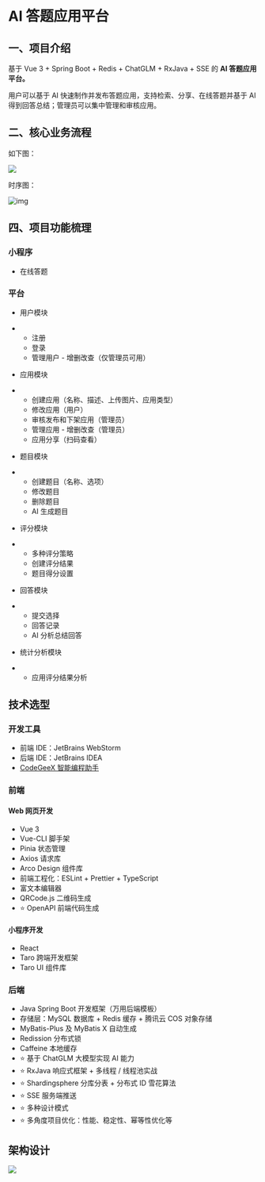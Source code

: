 # AI 答题应用平台



## 一、项目介绍

基于 Vue 3 + Spring Boot + Redis + ChatGLM + RxJava + SSE 的 **AI 答题应用平台。**

用户可以基于 AI 快速制作并发布答题应用，支持检索、分享、在线答题并基于 AI 得到回答总结；管理员可以集中管理和审核应用。

## 二、核心业务流程

如下图：

![](https://pic.yupi.icu/1/yuque_diagram%20(1).jpg)



时序图：

![img](https://pic.yupi.icu/1/1714045657446-df879936-070e-4528-9025-b7ca7f680910.jpeg)



## 四、项目功能梳理

### 小程序

- 在线答题



### 平台

- 用户模块

- - 注册
  - 登录
  - 管理用户 - 增删改查（仅管理员可用）

- 应用模块

- - 创建应用（名称、描述、上传图片、应用类型）
  - 修改应用（用户）
  - 审核发布和下架应用（管理员）
  - 管理应用 - 增删改查（管理员）
  - 应用分享（扫码查看）

- 题目模块

- - 创建题目（名称、选项）
  - 修改题目
  - 删除题目
  - AI 生成题目

- 评分模块

- - 多种评分策略
  - 创建评分结果
  - 题目得分设置

- 回答模块

- - 提交选择
  - 回答记录
  - AI 分析总结回答

- 统计分析模块

- - 应用评分结果分析



## 技术选型

### 开发工具

- 前端 IDE：JetBrains WebStorm
- 后端 IDE：JetBrains IDEA
- [CodeGeeX 智能编程助手](https://codegeex.cn/)



### 前端

#### Web 网页开发

- Vue 3 
- Vue-CLI 脚手架
- Pinia 状态管理
- Axios 请求库
- Arco Design 组件库
- 前端工程化：ESLint + Prettier + TypeScript
- 富文本编辑器
- QRCode.js 二维码生成
- ⭐️ OpenAPI 前端代码生成



#### 小程序开发

- React
- Taro 跨端开发框架
- Taro UI 组件库



### 后端

- Java Spring Boot 开发框架（万用后端模板）
- 存储层：MySQL 数据库 + Redis 缓存 + 腾讯云 COS 对象存储
- MyBatis-Plus 及 MyBatis X 自动生成
- Redission 分布式锁
- Caffeine 本地缓存
- ⭐️ 基于 ChatGLM 大模型实现 AI 能力
- ⭐️ RxJava 响应式框架 + 多线程 / 线程池实战 
- ⭐️ Shardingsphere 分库分表 + 分布式 ID 雪花算法
- ⭐️ SSE 服务端推送
- ⭐️ 多种设计模式
- ⭐️ 多角度项目优化：性能、稳定性、幂等性优化等



## 架构设计

![](https://pic.yupi.icu/1/1714039839444-2a32cd7e-6a9b-4b06-98b1-e22af6ef7574-20240507222443038.png)



